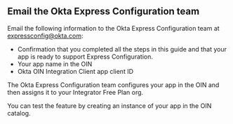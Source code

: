 ## Email the Okta Express Configuration team

Email the following information to the Okta Express Configuration team at [expressconfig@okta.com](mailto:expressconfig@okta.com):

* Confirmation that you completed all the steps in this guide and that your app is ready to support Express Configuration.
* Your app name in the OIN
* Okta OIN Integration Client app client ID

The Okta Express Configuration team configures your app in the OIN and then assigns it to your Integrator Free Plan org. 

You can test the feature by creating an instance of your app in the OIN catalog.
